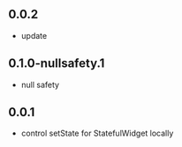 ## 0.0.2

* update

## 0.1.0-nullsafety.1

* null safety

## 0.0.1

* control setState for StatefulWidget locally

